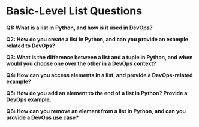 # Basic-Level List Questions

**Q1: What is a list in Python, and how is it used in DevOps?**

**Q2: How do you create a list in Python, and can you provide an example related to DevOps?**

**Q3: What is the difference between a list and a tuple in Python, and when would you choose one over the other in a DevOps context?**

**Q4: How can you access elements in a list, and provide a DevOps-related example?**

**Q5: How do you add an element to the end of a list in Python? Provide a DevOps example.**

**Q6: How can you remove an element from a list in Python, and can you provide a DevOps use case?**

